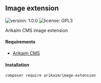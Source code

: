 ## Image extension
![version: 1.0.0](https://img.shields.io/github/release/arikaim/image-extension.svg)
![license: GPL3](https://img.shields.io/badge/License-GPLv3-blue.svg)


Arikaim CMS image extension


#### Requirements 
  * [Arikaim CMS](https://github.com/arikaim/arikaim)


#### Installation

```sh
composer require arikaim/image-extension
```

